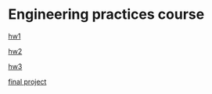 # Engineering practices course

[hw1](https://github.com/mkotenkov/engineering_practices/tree/hw1)

[hw2](https://github.com/mkotenkov/engineering_practices/tree/hw2)

[hw3](https://github.com/mkotenkov/engineering_practices/tree/hw3)

[final project](https://github.com/mkotenkov/engineering_practices/tree/final-project)